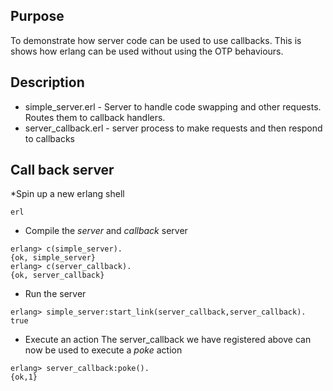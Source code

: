 
## Purpose
To demonstrate how server code can be used to use callbacks.  This is shows how erlang can be used without using the OTP behaviours.

## Description

* simple_server.erl - Server to handle code swapping and other requests.  Routes them to callback handlers.
* server_callback.erl - server process to make requests and then respond to callbacks

## Call back server

*Spin up a new erlang shell

```
erl
```

* Compile the *server* and *callback* server

```
erlang> c(simple_server).
{ok, simple_server}
erlang> c(server_callback).
{ok, server_callback}
```

* Run the server

```
erlang> simple_server:start_link(server_callback,server_callback).
true
```

* Execute an action
The server_callback we have registered above can now be used to execute a *poke* action

```
erlang> server_callback:poke().
{ok,1}
```